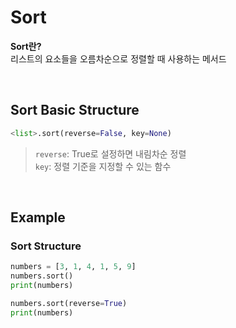 # Sort
**Sort란?** <br>
리스트의 요소들을 오름차순으로 정렬할 때 사용하는 메서드

<br>

## Sort Basic Structure
```python
<list>.sort(reverse=False, key=None)
```
> `reverse`: True로 설정하면 내림차순 정렬 <br> `key`: 정렬 기준을 지정할 수 있는 함수

<br>

## Example
### Sort Structure
```python
numbers = [3, 1, 4, 1, 5, 9]
numbers.sort()
print(numbers)
```
```python
numbers.sort(reverse=True)
print(numbers)
```